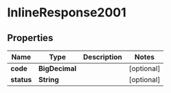 

# InlineResponse2001

## Properties

Name | Type | Description | Notes
------------ | ------------- | ------------- | -------------
**code** | **BigDecimal** |  |  [optional]
**status** | **String** |  |  [optional]



